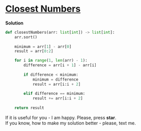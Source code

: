 # [Closest Numbers](https://www.hackerrank.com/challenges/closest-numbers/problem)

**Solution**
```python
def closestNumbers(arr: list[int]) -> list[int]:
    arr.sort()
    
    minimum = arr[1] - arr[0]
    result = arr[0:2]

    for i in range(1, len(arr) - 1):
        difference = arr[i + 1] - arr[i]
        
        if difference < minimum:
            minimum = difference
            result = arr[i:i + 2]
            
        elif difference == minimum:
            result += arr[i:i + 2]
    
    return result
```

If it is useful for you - I am happy. Please, press **star**.  
If you know, how to make my solution better - please, text me.

